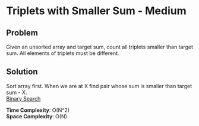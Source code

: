 # Triplets with Smaller Sum - Medium

## Problem
Given an unsorted array and target sum, count all triplets smaller than target sum. All elements of triplets must be different.

## Solution
Sort array first. When we are at X find pair whose sum is smaller than target sum - X. <br />
[Binary Search](https://github.com/jecjung520/Algorithm/blob/main/Two%20Pointers/Pair%20with%20Target%20Sum%20-%20Easy/targetSum1.cc)

**Time Complexity**: O(N^2) <br />
**Space Complexity**: O(N)